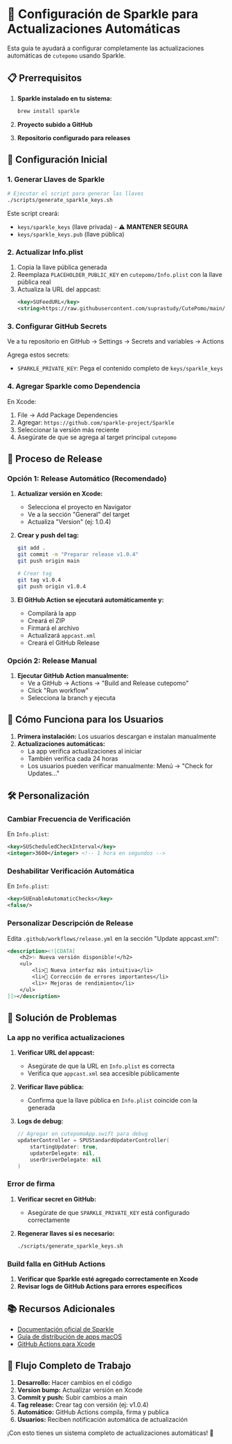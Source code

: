 # 🔄 Configuración de Sparkle para Actualizaciones Automáticas

Esta guía te ayudará a configurar completamente las actualizaciones automáticas de `cutepomo` usando Sparkle.

## 📋 Prerrequisitos

1. **Sparkle instalado en tu sistema:**
   ```bash
   brew install sparkle
   ```

2. **Proyecto subido a GitHub**

3. **Repositorio configurado para releases**

## 🚀 Configuración Inicial

### 1. Generar Llaves de Sparkle

```bash
# Ejecutar el script para generar las llaves
./scripts/generate_sparkle_keys.sh
```

Este script creará:
- `keys/sparkle_keys` (llave privada) - ⚠️ **MANTENER SEGURA**
- `keys/sparkle_keys.pub` (llave pública)

### 2. Actualizar Info.plist

1. Copia la llave pública generada
2. Reemplaza `PLACEHOLDER_PUBLIC_KEY` en `cutepomo/Info.plist` con la llave pública real
3. Actualiza la URL del appcast:
   ```xml
   <key>SUFeedURL</key>
   <string>https://raw.githubusercontent.com/suprastudy/CutePomo/main/appcast.xml</string>
   ```

### 3. Configurar GitHub Secrets

Ve a tu repositorio en GitHub → Settings → Secrets and variables → Actions

Agrega estos secrets:
- `SPARKLE_PRIVATE_KEY`: Pega el contenido completo de `keys/sparkle_keys`

### 4. Agregar Sparkle como Dependencia

En Xcode:
1. File → Add Package Dependencies
2. Agregar: `https://github.com/sparkle-project/Sparkle`
3. Seleccionar la versión más reciente
4. Asegúrate de que se agrega al target principal `cutepomo`

## 🔧 Proceso de Release

### Opción 1: Release Automático (Recomendado)

1. **Actualizar versión en Xcode:**
   - Selecciona el proyecto en Navigator
   - Ve a la sección "General" del target
   - Actualiza "Version" (ej: 1.0.4)

2. **Crear y push del tag:**
   ```bash
   git add .
   git commit -m "Preparar release v1.0.4"
   git push origin main
   
   # Crear tag
   git tag v1.0.4
   git push origin v1.0.4
   ```

3. **El GitHub Action se ejecutará automáticamente y:**
   - Compilará la app
   - Creará el ZIP
   - Firmará el archivo
   - Actualizará `appcast.xml`
   - Creará el GitHub Release

### Opción 2: Release Manual

1. **Ejecutar GitHub Action manualmente:**
   - Ve a GitHub → Actions → "Build and Release cutepomo"
   - Click "Run workflow"
   - Selecciona la branch y ejecuta

## 📱 Cómo Funciona para los Usuarios

1. **Primera instalación:** Los usuarios descargan e instalan manualmente
2. **Actualizaciones automáticas:** 
   - La app verifica actualizaciones al iniciar
   - También verifica cada 24 horas
   - Los usuarios pueden verificar manualmente: Menú → "Check for Updates..."

## 🛠️ Personalización

### Cambiar Frecuencia de Verificación

En `Info.plist`:
```xml
<key>SUScheduledCheckInterval</key>
<integer>3600</integer> <!-- 1 hora en segundos -->
```

### Deshabilitar Verificación Automática

En `Info.plist`:
```xml
<key>SUEnableAutomaticChecks</key>
<false/>
```

### Personalizar Descripción de Release

Edita `.github/workflows/release.yml` en la sección "Update appcast.xml":
```xml
<description><![CDATA[
    <h2>✨ Nueva versión disponible!</h2>
    <ul>
        <li>🎨 Nueva interfaz más intuitiva</li>
        <li>🐛 Corrección de errores importantes</li>
        <li>⚡ Mejoras de rendimiento</li>
    </ul>
]]></description>
```

## 🔧 Solución de Problemas

### La app no verifica actualizaciones

1. **Verificar URL del appcast:**
   - Asegúrate de que la URL en `Info.plist` es correcta
   - Verifica que `appcast.xml` sea accesible públicamente

2. **Verificar llave pública:**
   - Confirma que la llave pública en `Info.plist` coincide con la generada

3. **Logs de debug:**
   ```swift
   // Agregar en cutepomoApp.swift para debug
   updaterController = SPUStandardUpdaterController(
       startingUpdater: true, 
       updaterDelegate: nil, 
       userDriverDelegate: nil
   )
   ```

### Error de firma

1. **Verificar secret en GitHub:**
   - Asegúrate de que `SPARKLE_PRIVATE_KEY` está configurado correctamente

2. **Regenerar llaves si es necesario:**
   ```bash
   ./scripts/generate_sparkle_keys.sh
   ```

### Build falla en GitHub Actions

1. **Verificar que Sparkle esté agregado correctamente en Xcode**
2. **Revisar logs de GitHub Actions para errores específicos**

## 📚 Recursos Adicionales

- [Documentación oficial de Sparkle](https://sparkle-project.org/)
- [Guía de distribución de apps macOS](https://developer.apple.com/distribution/)
- [GitHub Actions para Xcode](https://docs.github.com/en/actions/automating-builds-and-tests/building-and-testing-swift)

## 🎯 Flujo Completo de Trabajo

1. **Desarrollo:** Hacer cambios en el código
2. **Version bump:** Actualizar versión en Xcode
3. **Commit y push:** Subir cambios a main
4. **Tag release:** Crear tag con versión (ej: v1.0.4)
5. **Automático:** GitHub Actions compila, firma y publica
6. **Usuarios:** Reciben notificación automática de actualización

¡Con esto tienes un sistema completo de actualizaciones automáticas! 🎉 